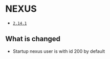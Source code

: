 # NEXUS

* [`2.14.1`](https://github.com/kuituoshi/docker/blob/master/nexus/2.14.1/Dockerfile)


## What is changed

* Startup nexus user is with id 200 by default